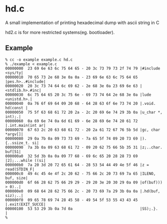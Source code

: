 hd.c
====

A small implementation of printing hexadecimal dump with ascii string in C

hd2.c is for more restricted systems(eg. bootloader).

Example
-------

    % cc -o example example.c hd.c
    % ./example < example.c
    00000000  23 69 6e 63 6c 75 64 65 - 20 3c 73 79 73 2f 74 79 |#include <sys/ty|
    00000010  70 65 73 2e 68 3e 0a 0a - 23 69 6e 63 6c 75 64 65 |pes.h>..#include|
    00000020  20 3c 73 74 64 6c 69 62 - 2e 68 3e 0a 23 69 6e 63 | <stdlib.h>.#inc|
    00000030  6c 75 64 65 20 3c 75 6e - 69 73 74 64 2e 68 3e 0a |lude <unistd.h>.|
    00000040  0a 76 6f 69 64 09 20 68 - 64 28 63 6f 6e 73 74 20 |.void. hd(const |
    00000050  75 5f 63 68 61 72 20 2a - 2c 20 69 6e 74 29 3b 0a |u_char *, int);.|
    00000060  0a 69 6e 74 0a 6d 61 69 - 6e 28 69 6e 74 20 61 72 |.int.main(int ar|
    00000070  67 63 2c 20 63 68 61 72 - 20 2a 61 72 67 76 5b 5d |gc, char *argv[]|
    00000080  29 0a 7b 0a 09 73 73 69 - 7a 65 5f 74 09 20 73 69 |).{..ssize_t. si|
    00000090  7a 3b 0a 09 63 68 61 72 - 09 20 62 75 66 5b 35 31 |z;..char. buf[51|
    000000a0  32 5d 3b 0a 0a 09 77 68 - 69 6c 65 20 28 28 73 69 |2];...while ((si|
    000000b0  7a 20 3d 20 72 65 61 64 - 28 53 54 44 49 4e 5f 46 |z = read(STDIN_F|
    000000c0  49 4c 45 4e 4f 2c 20 62 - 75 66 2c 20 73 69 7a 65 |ILENO, buf, size|
    000000d0  6f 66 28 62 75 66 29 29 - 29 20 3e 20 30 29 0a 09 |of(buf))) > 0)..|
    000000e0  09 68 64 28 62 75 66 2c - 20 73 69 7a 29 3b 0a 0a |.hd(buf, siz);..|
    000000f0  09 65 78 69 74 28 45 58 - 49 54 5f 53 55 43 43 45 |.exit(EXIT_SUCCE|
    00000100  53 53 29 3b 0a 7d 0a                              |SS);.}.         |
    %
